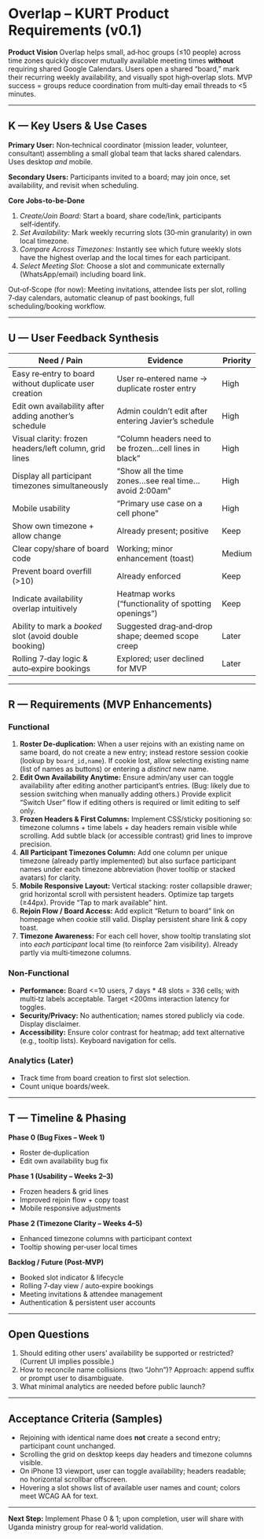 # Overlap – KURT Product Requirements (v0.1)

**Product Vision**
Overlap helps small, ad‑hoc groups (≤10 people) across time zones quickly discover mutually available meeting times **without** requiring shared Google Calendars. Users open a shared “board,” mark their recurring weekly availability, and visually spot high‑overlap slots. MVP success = groups reduce coordination from multi‑day email threads to <5 minutes.

---

## K — Key Users & Use Cases

**Primary User:** Non‑technical coordinator (mission leader, volunteer, consultant) assembling a small global team that lacks shared calendars. Uses desktop *and* mobile.

**Secondary Users:** Participants invited to a board; may join once, set availability, and revisit when scheduling.

**Core Jobs-to-be-Done**

1. *Create/Join Board:* Start a board, share code/link, participants self‑identify.
2. *Set Availability:* Mark weekly recurring slots (30‑min granularity) in own local timezone.
3. *Compare Across Timezones:* Instantly see which future weekly slots have the highest overlap and the local times for each participant.
4. *Select Meeting Slot:* Choose a slot and communicate externally (WhatsApp/email) including board link.

Out‑of‑Scope (for now): Meeting invitations, attendee lists per slot, rolling 7‑day calendars, automatic cleanup of past bookings, full scheduling/booking workflow.

---

## U — User Feedback Synthesis

| Need / Pain                                            | Evidence                                               | Priority |
| ------------------------------------------------------ | ------------------------------------------------------ | -------- |
| Easy re‑entry to board without duplicate user creation | User re‑entered name → duplicate roster entry          | High     |
| Edit own availability after adding another’s schedule  | Admin couldn’t edit after entering Javier’s schedule   | High     |
| Visual clarity: frozen headers/left column, grid lines | “Column headers need to be frozen…cell lines in black” | High     |
| Display all participant timezones simultaneously       | “Show all the time zones…see real time…avoid 2:00am”   | High     |
| Mobile usability                                       | “Primary use case on a cell phone”                     | High     |
| Show own timezone + allow change                       | Already present; positive                              | Keep     |
| Clear copy/share of board code                         | Working; minor enhancement (toast)                     | Medium   |
| Prevent board overfill (>10)                           | Already enforced                                       | Keep     |
| Indicate availability overlap intuitively              | Heatmap works (“functionality of spotting openings”)   | Keep     |
| Ability to mark a *booked* slot (avoid double booking) | Suggested drag‑and‑drop shape; deemed scope creep      | Later    |
| Rolling 7‑day logic & auto‑expire bookings             | Explored; user declined for MVP                        | Later    |

---

## R — Requirements (MVP Enhancements)

### Functional

1. **Roster De‑duplication:** When a user rejoins with an existing name on same board, do not create a new entry; instead restore session cookie (lookup by `board_id,name`). If cookie lost, allow selecting existing name (list of names as buttons) or entering a *distinct* new name.
2. **Edit Own Availability Anytime:** Ensure admin/any user can toggle availability after editing another participant’s entries. (Bug: likely due to session switching when manually adding others.) Provide explicit “Switch User” flow if editing others is required or limit editing to self only.
3. **Frozen Headers & First Columns:** Implement CSS/sticky positioning so: timezone columns + time labels + day headers remain visible while scrolling. Add subtle black (or accessible contrast) grid lines to improve precision.
4. **All Participant Timezones Column:** Add one column per unique timezone (already partly implemented) but also surface participant names under each timezone abbreviation (hover tooltip or stacked avatars) for clarity.
5. **Mobile Responsive Layout:** Vertical stacking: roster collapsible drawer; grid horizontal scroll with persistent headers. Optimize tap targets (≥44px). Provide “Tap to mark available” hint.
6. **Rejoin Flow / Board Access:** Add explicit “Return to board” link on homepage when cookie still valid. Display persistent share link & copy toast.
7. **Timezone Awareness:** For each cell hover, show tooltip translating slot into *each participant* local time (to reinforce 2am visibility). Already partly via multi‑timezone columns.

### Non‑Functional

* **Performance:** Board <=10 users, 7 days \* 48 slots = 336 cells; with multi‑tz labels acceptable. Target <200ms interaction latency for toggles.
* **Security/Privacy:** No authentication; names stored publicly via code. Display disclaimer.
* **Accessibility:** Ensure color contrast for heatmap; add text alternative (e.g., tooltip lists). Keyboard navigation for cells.

### Analytics (Later)

* Track time from board creation to first slot selection.
* Count unique boards/week.

---

## T — Timeline & Phasing

**Phase 0 (Bug Fixes – Week 1)**

* Roster de‑duplication
* Edit own availability bug fix

**Phase 1 (Usability – Weeks 2–3)**

* Frozen headers & grid lines
* Improved rejoin flow + copy toast
* Mobile responsive adjustments

**Phase 2 (Timezone Clarity – Weeks 4–5)**

* Enhanced timezone columns with participant context
* Tooltip showing per‑user local times

**Backlog / Future (Post‑MVP)**

* Booked slot indicator & lifecycle
* Rolling 7‑day view / auto‑expire bookings
* Meeting invitations & attendee management
* Authentication & persistent user accounts

---

## Open Questions

1. Should editing other users’ availability be supported or restricted? (Current UI implies possible.)
2. How to reconcile name collisions (two “John”)? Approach: append suffix or prompt user to disambiguate.
3. What minimal analytics are needed before public launch?

---

## Acceptance Criteria (Samples)

* Rejoining with identical name does **not** create a second entry; participant count unchanged.
* Scrolling the grid on desktop keeps day headers and timezone columns visible.
* On iPhone 13 viewport, user can toggle availability; headers readable; no horizontal scrollbar offscreen.
* Hovering a slot shows list of available user names and count; colors meet WCAG AA for text.

---

**Next Step:** Implement Phase 0 & 1; upon completion, user will share with Uganda ministry group for real‑world validation.
